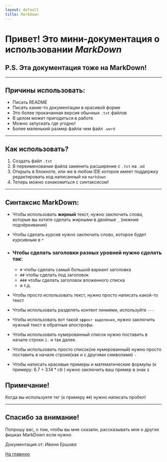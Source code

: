 ```yaml
---
layout: default
title: MarkDown
---
```


# Привет! Это мини-документация о использовании *MarkDown*
## P.S. Эта документация тоже на MarkDown!

---

## Причины использовать:
- Писать README
- Писать какие-то документации в красивой форме
- Это более прокачанная версия обычных `.txt` файлов
- В целом может пригодиться в работе
- Можно запускать где угодно!
- Более маленький размер файла чем файл `.word`

---

## Как использовать?
1. Создать файл `.txt`
2. В переименовании файла заменить расширение с `.txt` на `.md`
3. Открыть в блокноте, или же в любом IDE которое имеет поддержку редактировать код написанный на `markdown`
4. Теперь можно ознакомиться с синтаксисом!

---

## Синтаксис MarkDown:
- Чтобы использовать __жирный__ текст, нужно заключить слова, которые вы хотите сделать жирными в двойные `_` (нижние подчёркивания)

- Чтобы сделать *курсив* нужно заключить слово, которое будет курсивным в `*`

- ### Чтобы сделать заголовки разных уровней нужно сделать так:
  - `#` чтобы сделать самый большой вариант заголовка
  - `##` чтобы сделать под заголовок
  - `###` чтобы сделать заголовок вложенного списка
  - и т.д.


- Чтобы просто использовать текст, нужно просто написать какой-то текст


- Чтобы использовать разделять контент линиями, используйте `---`


- Чтобы использовать вот такой `эффект выделения`, нужно заключить нужный текст в обратные апострофы.


- Чтобы использовать нумерованный список нужно поставить в начале строки `1.` и так далее.


- Чтобы использовать просто список(не нумерованный) нужно просто поставить в начале строки(как и с другими символами) `-`


- Чтобы написать красивые примеры и математические формулы (к примеру: $6.7 + 3.14 * cb$ ) нужно заключить ваш пример в знак `$`


## Примечание!

Когда вы используете тег (к примеру `##`) нужно написать пробел!

---

## Спасибо за внимание!

Попрошу вас, о том, чтобы вы мне сказали, рассказывать мне о других фишках MarkDown если нужно.

Документация от: *Ивана Ершова*

[На главную](/kladez_znaniy_ivana)

